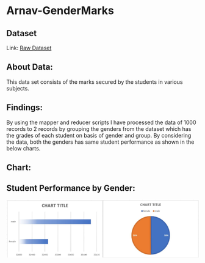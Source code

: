 # Arnav-GenderMarks
## Dataset
Link: [Raw Dataset](https://www.kaggle.com/spscientist/students-performance-in-exams)
## About Data: 
This data set consists of the marks secured by the students in various subjects.

## Findings: 
By using the mapper and reducer scripts I have processed the data of 1000 records to 2 records by grouping the genders from the dataset which has the grades of each student on basis of gender and group. By considering the data, both the genders has same student performance as shown in the below charts.

## Chart: 
## Student Performance by Gender: 
![image](visulazation.JPG)
